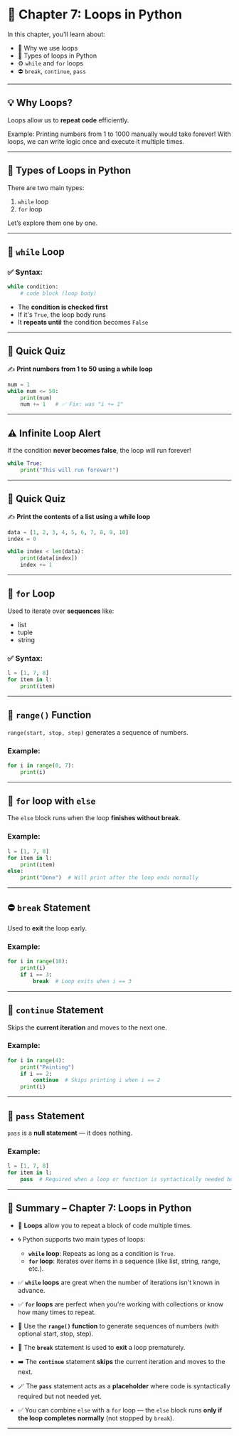 # 📘 **Chapter 7: Loops in Python**

In this chapter, you'll learn about:

* 🔁 Why we use loops
* 🔄 Types of loops in Python
* ⚙️ `while` and `for` loops
* ⛔ `break`, `continue`, `pass`

---

## 💡 Why Loops?

Loops allow us to **repeat code** efficiently.

Example: Printing numbers from 1 to 1000 manually would take forever!
With loops, we can write logic once and execute it multiple times.

---

## 🔁 Types of Loops in Python

There are two main types:

1. `while` loop
2. `for` loop

Let’s explore them one by one.

---

## 🔄 `while` Loop

### ✅ Syntax:

```python
while condition:
    # code block (loop body)
```

* The **condition is checked first**
* If it's `True`, the loop body runs
* It **repeats until** the condition becomes `False`

---

## 🧩 Quick Quiz

✍️ **Print numbers from 1 to 50 using a while loop**

```python
num = 1
while num <= 50:
    print(num)
    num += 1   # ✅ Fix: was "i += 1"
```

---

## ⚠️ Infinite Loop Alert

If the condition **never becomes false**, the loop will run forever!

```python
while True:
    print("This will run forever!")
```

---

## 🧩 Quick Quiz

✍️ **Print the contents of a list using a while loop**

```python
data = [1, 2, 3, 4, 5, 6, 7, 8, 9, 10]
index = 0

while index < len(data):
    print(data[index])
    index += 1
```

---

## 🔁 `for` Loop

Used to iterate over **sequences** like:

* list
* tuple
* string

### ✅ Syntax:

```python
l = [1, 7, 8]
for item in l:
    print(item)
```

---

## 🎯 `range()` Function

`range(start, stop, step)` generates a sequence of numbers.

### Example:

```python
for i in range(0, 7):
    print(i)
```

---

## 🧩 `for` loop with `else`

The `else` block runs when the loop **finishes without break**.

### Example:

```python
l = [1, 7, 8]
for item in l:
    print(item)
else:
    print("Done")  # Will print after the loop ends normally
```

---

## ⛔ `break` Statement

Used to **exit** the loop early.

### Example:

```python
for i in range(10):
    print(i)
    if i == 3:
        break  # Loop exits when i == 3
```

---

## 🔄 `continue` Statement

Skips the **current iteration** and moves to the next one.

### Example:

```python
for i in range(4):
    print("Painting")
    if i == 2:
        continue  # Skips printing i when i == 2
    print(i)
```

---

## 🚫 `pass` Statement

`pass` is a **null statement** — it does nothing.

### Example:

```python
l = [1, 7, 8]
for item in l:
    pass  # Required when a loop or function is syntactically needed but you don’t want to run any code yet
```

---

## 📌 Summary – Chapter 7: Loops in Python

* 🔁 **Loops** allow you to repeat a block of code multiple times.
* 🌀 Python supports two main types of loops:

  * **`while` loop**: Repeats as long as a condition is `True`.
  * **`for` loop**: Iterates over items in a sequence (like list, string, range, etc.).
* ✅ **`while` loops** are great when the number of iterations isn't known in advance.
* ✅ **`for` loops** are perfect when you're working with collections or know how many times to repeat.
* 🧠 Use the **`range()` function** to generate sequences of numbers (with optional start, stop, step).
* 🚫 The **`break`** statement is used to **exit** a loop prematurely.
* ➡️ The **`continue`** statement **skips** the current iteration and moves to the next.
* 🪄 The **`pass`** statement acts as a **placeholder** where code is syntactically required but not needed yet.
* ✅ You can combine `else` with a `for` loop — the `else` block runs **only if the loop completes normally** (not stopped by `break`).

---